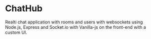 # ChatHub
Realti chat application with rooms and users with websockets using Node.js, Express and Socket.io with Vanilla-js on the front-end with a custom UI.
